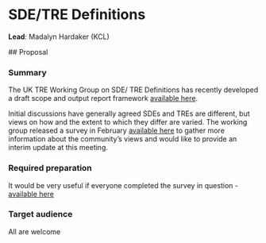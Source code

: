 # SDE/TRE Definitions

**Lead**: Madalyn Hardaker (KCL)

## Proposal

### Summary

The UK TRE Working Group on SDE/ TRE Definitions has recently developed a draft scope and output report framework [available here](https://github.com/FrancisCrickInstitute/UK_TRE/tree/main/SDE%20TRE%20Definitions%20Working%20Group).

Initial discussions have generally agreed SDEs and TREs are different, but views on how and the extent to which they differ are varied. The working group released a survey in February [available here](https://forms.office.com/pages/responsepage.aspx?id=B3jtTq3rWkGnqZFwlH9OrugHht_C0ZhBkdNS6wqs4JxUMkRWNldaMTFFUVIwTUEyMVBaRzhBT0UzNC4u) to gather more information about the community’s views and would like to provide an interim update at this meeting.

### Required preparation

It would be very useful if everyone completed the survey in question - [available here](https://forms.office.com/pages/responsepage.aspx?id=B3jtTq3rWkGnqZFwlH9OrugHht_C0ZhBkdNS6wqs4JxUMkRWNldaMTFFUVIwTUEyMVBaRzhBT0UzNC4u)

### Target audience

All are welcome
